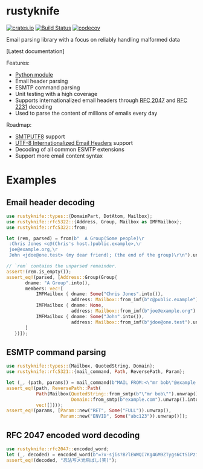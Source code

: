 # rustyknife

[![crates.io](http://meritbadge.herokuapp.com/rustyknife)](https://crates.io/crates/rustyknife)
[![Build Status](https://travis-ci.com/zerospam/rustyknife.svg?branch=master)](https://travis-ci.com/zerospam/rustyknife)
[![codecov](https://codecov.io/gh/zerospam/rustyknife/branch/master/graph/badge.svg)](https://codecov.io/gh/zerospam/rustyknife)

Email parsing library with a focus on reliably handling malformed data

[Latest documentation]

Features:
* [Python module]
* Email header parsing
* ESMTP command parsing
* Unit testing with a high coverage
* Supports internationalized email headers through [RFC 2047] and [RFC 2231] decoding
* Used to parse the content of millions of emails every day

Roadmap:
* [SMTPUTF8] support
* [UTF-8 Internationalized Email Headers] support
* Decoding of all common ESMTP extensions
* Support more email content syntax

# Examples
## Email header decoding
```rust
use rustyknife::types::{DomainPart, DotAtom, Mailbox};
use rustyknife::rfc5322::{Address, Group, Mailbox as IMFMailbox};
use rustyknife::rfc5322::from;

let (rem, parsed) = from(b"  A Group(Some people)\r
 :Chris Jones <c@(Chris's host.)public.example>,\r
 joe@example.org,\r
 John <jdoe@one.test> (my dear friend); (the end of the group)\r\n").unwrap();

// `rem` contains the unparsed remainder.
assert!(rem.is_empty());
assert_eq!(parsed, [Address::Group(Group{
       dname: "A Group".into(),
       members: vec![
           IMFMailbox { dname: Some("Chris Jones".into()),
                        address: Mailbox::from_imf(b"c@public.example").unwrap() },
           IMFMailbox { dname: None,
                        address: Mailbox::from_imf(b"joe@example.org").unwrap() },
           IMFMailbox { dname: Some("John".into()),
                        address: Mailbox::from_imf(b"jdoe@one.test").unwrap() }
       ]
   })]);
```
## ESMTP command parsing
```rust
use rustyknife::types::{Mailbox, QuotedString, Domain};
use rustyknife::rfc5321::{mail_command, Path, ReversePath, Param};

let (_, (path, params)) = mail_command(b"MAIL FROM:<\"mr bob\"@example.com> RET=FULL ENVID=abc123\r\n").unwrap();
assert_eq!(path, ReversePath::Path(
           Path(Mailbox(QuotedString::from_smtp(b"\"mr bob\"").unwrap().into(),
                        Domain::from_smtp(b"example.com").unwrap().into()),
           vec![])));
assert_eq!(params, [Param::new("RET", Some("FULL")).unwrap(),
                    Param::new("ENVID", Some("abc123")).unwrap()]);
```
## RFC 2047 encoded word decoding
```rust
use rustyknife::rfc2047::encoded_word;
let (_, decoded) = encoded_word(b"=?x-sjis?B?lEWWQI7Kg4GM9ZTygs6CtSiPzik=?=").unwrap();
assert_eq!(decoded, "忍法写メ光飛ばし(笑)");
```

[RFC 2047]: https://tools.ietf.org/html/rfc2047
[RFC 2231]: https://tools.ietf.org/html/rfc2231
[SMTPUTF8]: https://tools.ietf.org/html/rfc6531
[UTF-8 Internationalized Email Headers]: https://tools.ietf.org/html/rfc6532
[Latest documentaiton]: https://zerospam.github.io/rustyknife/rustyknife/index.html
[Python module]: https://zerospam.github.io/rustyknife/sphinx/index.html
